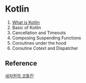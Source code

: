# Kotlin

1. [What is Kotlin](./study/what_is_kotlin.md)
2. Basic of Kotlin
3. Cancellation and Timeouts
4. Composing Suspending Functions
5. Coroutines under the hood
6. Coroutine Cotext and Dispatcher

## Reference
[새차원의 코틀린](https://www.inflearn.com/course/%EC%83%88%EC%B0%A8%EC%9B%90-%EC%BD%94%ED%8B%80%EB%A6%B0-%EC%BD%94%EB%A3%A8%ED%8B%B4/dashboard)